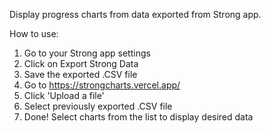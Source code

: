 Display progress charts from data exported from Strong app.

How to use:
1. Go to your Strong app settings
2. Click on Export Strong Data
3. Save the exported .CSV file
4. Go to https://strongcharts.vercel.app/
5. Click 'Upload a file'
6. Select previously exported .CSV file
7. Done! Select charts from the list to display desired data
